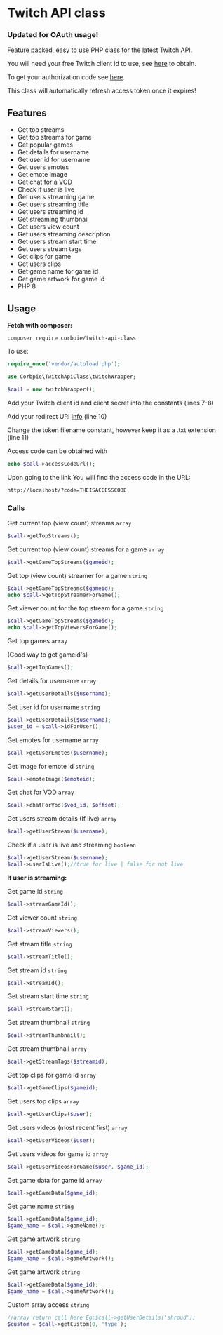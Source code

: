 # Twitch API class

### Updated for OAuth usage!

Feature packed, easy to use PHP class for the [latest](https://dev.twitch.tv/docs/api/) Twitch API.

You will need your free Twitch client id to use, see [here](https://dev.twitch.tv/docs/api/#step-1-setup) to obtain.

To get your authorization code see [here](https://write.corbpie.com/twitch-api-authentication-with-oauth-using-php/).

This class will automatically refresh access token once it expires!

## Features

* Get top streams
* Get top streams for game
* Get popular games
* Get details for username
* Get user id for username
* Get users emotes
* Get emote image
* Get chat for a VOD
* Check if user is live
* Get users streaming game
* Get users streaming title
* Get users streaming id
* Get streaming thumbnail
* Get users view count
* Get users streaming description
* Get users stream start time
* Get users stream tags
* Get clips for game
* Get users clips
* Get game name for game id
* Get game artwork for game id
* PHP 8

## Usage

**Fetch with composer:**

```shell
composer require corbpie/twitch-api-class
```

To use:

```php
require_once('vendor/autoload.php');

use Corbpie\TwitchApiClass\twitchWrapper;

$call = new twitchWrapper();
```

Add your Twitch client id and client secret into the constants (lines 7-8)

Add your redirect URI [info](https://write.corbpie.com/twitch-api-authentication-with-oauth-using-php/) (line 10)

Change the token filename constant, however keep it as a .txt extension (line 11)

Access code can be obtained with

```php
echo $call->accessCodeUrl();
```

Upon going to the link You will find the access code in the URL:

```http://localhost/?code=THEISACCESSCODE```

### Calls

Get current top (view count) streams `array`

```php
$call->getTopStreams();
```

Get current top (view count) streams for a game `array`

```php
$call->getGameTopStreams($gameid);
```

Get top (view count) streamer for a game `string`

```php
$call->getGameTopStreams($gameid);
echo $call->getTopStreamerForGame();
```

Get viewer count for the top stream for a game `string`

```php
$call->getGameTopStreams($gameid);
echo $call->getTopViewersForGame();
```

Get top games `array`

(Good way to get gameid's)

```php
$call->getTopGames();
```

Get details for username `array`

```php
$call->getUserDetails($username);
```

Get user id for username `string`

```php
$call->getUserDetails($username);
$user_id = $call->idForUser();
```

Get emotes for username `array`

```php
$call->getUserEmotes($username);
```

Get image for emote id `string`

```php
$call->emoteImage($emoteid);
```

Get chat for VOD `array`

```php
$call->chatForVod($vod_id, $offset);
```

Get users stream details (If live) `array`

```php
$call->getUserStream($username);
```

Check if a user is live and streaming `boolean`

```php
$call->getUserStream($username);
$call->userIsLive();//true for live | false for not live
```

__If user is streaming:__

Get game id `string`

```php
$call->streamGameId();
```

Get viewer count `string`

```php
$call->streamViewers();
```

Get stream title `string`

```php
$call->streamTitle();
```

Get stream id `string`

```php
$call->streamId();
```

Get stream start time `string`

```php
$call->streamStart();
```

Get stream thumbnail `string`

```php
$call->streamThumbnail();
```

Get stream thumbnail `array`

```php
$call->getStreamTags($streamid);
```

Get top clips for game id `array`

```php
$call->getGameClips($gameid);
```

Get users top clips `array`

```php
$call->getUserClips($user);
```

Get users videos (most recent first) `array`

```php
$call->getUserVideos($user);
```

Get users videos for game id `array`

```php
$call->getUserVideosForGame($user, $game_id);
```

Get game data for game id `array`

```php
$call->getGameData($game_id);
```

Get game name `string`

```php
$call->getGameData($game_id);
$game_name = $call->gameName();
```

Get game artwork `string`

```php
$call->getGameData($game_id);
$game_name = $call->gameArtwork();
```

Get game artwork `string`

```php
$call->getGameData($game_id);
$game_name = $call->gameArtwork();
```

Custom array access `string`

```php
//array return call here Eg:$call->getUserDetails('shroud');
$custom = $call->getCustom(0, 'type');
```
